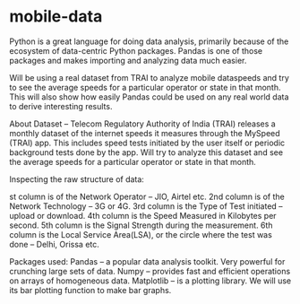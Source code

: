 # mobile-data
Python is a great language for doing data analysis, primarily because of the ecosystem of data-centric Python packages. Pandas is one of those packages and makes importing and analyzing data much easier.

Will be  using a real dataset from TRAI to analyze mobile dataspeeds and try to see the average speeds for a particular operator or state in that month. This will also show how easily Pandas could be used on any real world data to derive interesting results.

About Dataset –
Telecom Regulatory Authority of India (TRAI) releases a monthly dataset of the internet speeds it measures through the MySpeed (TRAI) app. This includes speed tests initiated by the user itself or periodic background tests done by the app. Will try to analyze this dataset and see the average speeds for a particular operator or state in that month.

Inspecting the raw structure of data:

st column is of the Network Operator – JIO, Airtel etc.
2nd column is of the Network Technology – 3G or 4G.
3rd column is the Type of Test initiated – upload or download.
4th column is the Speed Measured in Kilobytes per second.
5th column is the Signal Strength during the measurement.
6th column is the Local Service Area(LSA), or the circle where the test was done – Delhi, Orissa etc.

Packages used:
Pandas – a popular data analysis toolkit. Very powerful for crunching large sets of data.
Numpy – provides fast and efficient operations on arrays of homogeneous data. 
Matplotlib – is a plotting library. We will use its bar plotting function to make bar graphs.

